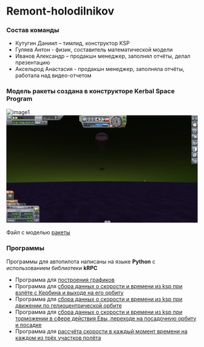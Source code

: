 # Remont-holodilnikov
### Состав команды
- Кутугин Даниил – тимлид, конструктор KSP
- Гуляев Антон - физик, составитель математической модели
- Иванов Александр – продакшн менеджер, заполнял отчёты, делал презентацию
- Аксельрод Анастасия - продакшн менеджер, заполняла отчёты, работала над видео-отчетом

### Модель ракеты создана в конструкторе Kerbal Space Program
![image1](https://github.com/dkutugin3/Remont-holodilnikov/blob/main/Pictures/launch.png)
![image2](https://github.com/dkutugin3/Remont-holodilnikov/blob/main/Pictures/land.png)

Файл с моделью [ракеты](Venus_5.craft)

### Программы 
Программы для автопилота написаны на языке **Python** с использованием библиотеки **kRPC**
- Программа для [построения графиков](Programming/drawer.py)
- Программа для [сбора данных о скорости и времени из ksp при взлёте с Кербина и выходе на его орбиту](Programming/launch.py)
- Программа для [сбора данных о скорости и времени из ksp при движении по гелиоцентрической орбите](Programming/orbital_transition.py)
- Программа для [сбора данных о скорости и времени из ksp при торможении в сфере действия Евы, переходе на посадочную орбиту и посадке](Programming/eve.py)
- Программа для [рассчёта скорости в каждый момент времени на каждом из трёх участков полёта](Programming/model_graphs.py ) 
